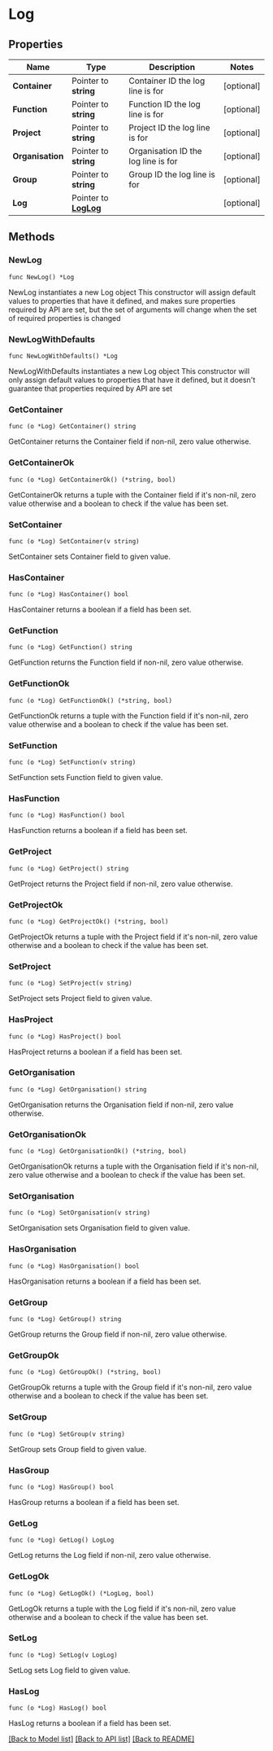 # Log

## Properties

Name | Type | Description | Notes
------------ | ------------- | ------------- | -------------
**Container** | Pointer to **string** | Container ID the log line is for | [optional] 
**Function** | Pointer to **string** | Function ID the log line is for | [optional] 
**Project** | Pointer to **string** | Project ID the log line is for | [optional] 
**Organisation** | Pointer to **string** | Organisation ID the log line is for | [optional] 
**Group** | Pointer to **string** | Group ID the log line is for | [optional] 
**Log** | Pointer to [**LogLog**](LogLog.md) |  | [optional] 

## Methods

### NewLog

`func NewLog() *Log`

NewLog instantiates a new Log object
This constructor will assign default values to properties that have it defined,
and makes sure properties required by API are set, but the set of arguments
will change when the set of required properties is changed

### NewLogWithDefaults

`func NewLogWithDefaults() *Log`

NewLogWithDefaults instantiates a new Log object
This constructor will only assign default values to properties that have it defined,
but it doesn't guarantee that properties required by API are set

### GetContainer

`func (o *Log) GetContainer() string`

GetContainer returns the Container field if non-nil, zero value otherwise.

### GetContainerOk

`func (o *Log) GetContainerOk() (*string, bool)`

GetContainerOk returns a tuple with the Container field if it's non-nil, zero value otherwise
and a boolean to check if the value has been set.

### SetContainer

`func (o *Log) SetContainer(v string)`

SetContainer sets Container field to given value.

### HasContainer

`func (o *Log) HasContainer() bool`

HasContainer returns a boolean if a field has been set.

### GetFunction

`func (o *Log) GetFunction() string`

GetFunction returns the Function field if non-nil, zero value otherwise.

### GetFunctionOk

`func (o *Log) GetFunctionOk() (*string, bool)`

GetFunctionOk returns a tuple with the Function field if it's non-nil, zero value otherwise
and a boolean to check if the value has been set.

### SetFunction

`func (o *Log) SetFunction(v string)`

SetFunction sets Function field to given value.

### HasFunction

`func (o *Log) HasFunction() bool`

HasFunction returns a boolean if a field has been set.

### GetProject

`func (o *Log) GetProject() string`

GetProject returns the Project field if non-nil, zero value otherwise.

### GetProjectOk

`func (o *Log) GetProjectOk() (*string, bool)`

GetProjectOk returns a tuple with the Project field if it's non-nil, zero value otherwise
and a boolean to check if the value has been set.

### SetProject

`func (o *Log) SetProject(v string)`

SetProject sets Project field to given value.

### HasProject

`func (o *Log) HasProject() bool`

HasProject returns a boolean if a field has been set.

### GetOrganisation

`func (o *Log) GetOrganisation() string`

GetOrganisation returns the Organisation field if non-nil, zero value otherwise.

### GetOrganisationOk

`func (o *Log) GetOrganisationOk() (*string, bool)`

GetOrganisationOk returns a tuple with the Organisation field if it's non-nil, zero value otherwise
and a boolean to check if the value has been set.

### SetOrganisation

`func (o *Log) SetOrganisation(v string)`

SetOrganisation sets Organisation field to given value.

### HasOrganisation

`func (o *Log) HasOrganisation() bool`

HasOrganisation returns a boolean if a field has been set.

### GetGroup

`func (o *Log) GetGroup() string`

GetGroup returns the Group field if non-nil, zero value otherwise.

### GetGroupOk

`func (o *Log) GetGroupOk() (*string, bool)`

GetGroupOk returns a tuple with the Group field if it's non-nil, zero value otherwise
and a boolean to check if the value has been set.

### SetGroup

`func (o *Log) SetGroup(v string)`

SetGroup sets Group field to given value.

### HasGroup

`func (o *Log) HasGroup() bool`

HasGroup returns a boolean if a field has been set.

### GetLog

`func (o *Log) GetLog() LogLog`

GetLog returns the Log field if non-nil, zero value otherwise.

### GetLogOk

`func (o *Log) GetLogOk() (*LogLog, bool)`

GetLogOk returns a tuple with the Log field if it's non-nil, zero value otherwise
and a boolean to check if the value has been set.

### SetLog

`func (o *Log) SetLog(v LogLog)`

SetLog sets Log field to given value.

### HasLog

`func (o *Log) HasLog() bool`

HasLog returns a boolean if a field has been set.


[[Back to Model list]](../README.md#documentation-for-models) [[Back to API list]](../README.md#documentation-for-api-endpoints) [[Back to README]](../README.md)


